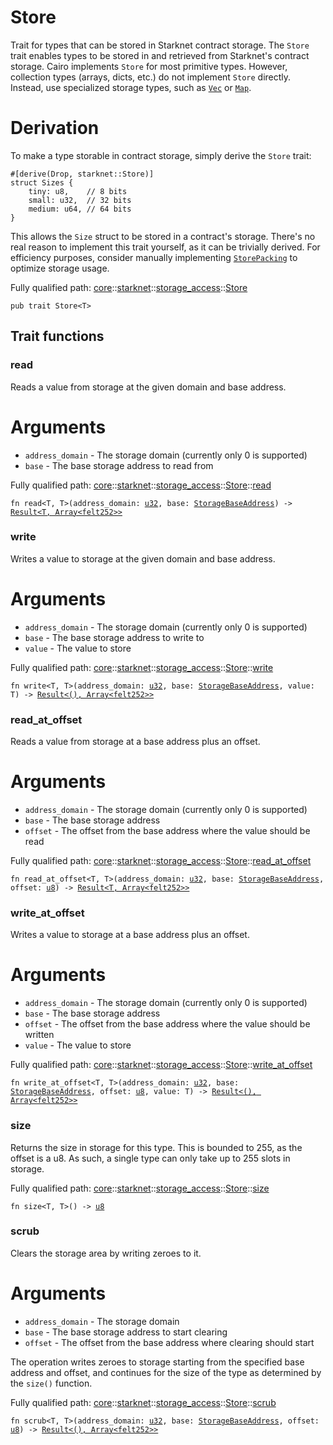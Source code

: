 # Store

Trait for types that can be stored in Starknet contract storage.
The `Store` trait enables types to be stored in and retrieved from Starknet's contract storage.
Cairo implements `Store` for most primitive types. However, collection types (arrays, dicts,
etc.) do not implement `Store` directly. Instead, use specialized storage types, such as [`Vec`](./core-starknet-storage-vec-Vec.md)
or [`Map`](./core-starknet-storage-map-Map.md).
# Derivation

To make a type storable in contract storage, simply derive the `Store` trait:
```cairo
#[derive(Drop, starknet::Store)]
struct Sizes {
    tiny: u8,    // 8 bits
    small: u32,  // 32 bits
    medium: u64, // 64 bits
}
```

This allows the `Size` struct to be stored in a contract's storage.
There's no real reason to implement this trait yourself, as it can be trivially derived.
For efficiency purposes, consider manually implementing [`StorePacking`](./core-starknet-storage_access-StorePacking.md) to optimize storage
usage.

Fully qualified path: [core](./core.md)::[starknet](./core-starknet.md)::[storage_access](./core-starknet-storage_access.md)::[Store](./core-starknet-storage_access-Store.md)

<pre><code class="language-cairo">pub trait Store&lt;T&gt;</code></pre>

## Trait functions

### read

Reads a value from storage at the given domain and base address.
# Arguments

- `address_domain` - The storage domain (currently only 0 is supported)
- `base` - The base storage address to read from

Fully qualified path: [core](./core.md)::[starknet](./core-starknet.md)::[storage_access](./core-starknet-storage_access.md)::[Store](./core-starknet-storage_access-Store.md)::[read](./core-starknet-storage_access-Store.md#read)

<pre><code class="language-cairo">fn read&lt;T, T&gt;(address_domain: <a href="core-integer-u32.html">u32</a>, base: <a href="core-starknet-storage_access-StorageBaseAddress.html">StorageBaseAddress</a>) -&gt; <a href="core-result-Result.html">Result&lt;T, Array&lt;felt252&gt;&gt;</a></code></pre>


### write

Writes a value to storage at the given domain and base address.
# Arguments

- `address_domain` - The storage domain (currently only 0 is supported)
- `base` - The base storage address to write to
- `value` - The value to store

Fully qualified path: [core](./core.md)::[starknet](./core-starknet.md)::[storage_access](./core-starknet-storage_access.md)::[Store](./core-starknet-storage_access-Store.md)::[write](./core-starknet-storage_access-Store.md#write)

<pre><code class="language-cairo">fn write&lt;T, T&gt;(address_domain: <a href="core-integer-u32.html">u32</a>, base: <a href="core-starknet-storage_access-StorageBaseAddress.html">StorageBaseAddress</a>, value: T) -&gt; <a href="core-result-Result.html">Result&lt;(), Array&lt;felt252&gt;&gt;</a></code></pre>


### read_at_offset

Reads a value from storage at a base address plus an offset.
# Arguments

- `address_domain` - The storage domain (currently only 0 is supported)
- `base` - The base storage address
- `offset` - The offset from the base address where the value should be read

Fully qualified path: [core](./core.md)::[starknet](./core-starknet.md)::[storage_access](./core-starknet-storage_access.md)::[Store](./core-starknet-storage_access-Store.md)::[read_at_offset](./core-starknet-storage_access-Store.md#read_at_offset)

<pre><code class="language-cairo">fn read_at_offset&lt;T, T&gt;(address_domain: <a href="core-integer-u32.html">u32</a>, base: <a href="core-starknet-storage_access-StorageBaseAddress.html">StorageBaseAddress</a>, offset: <a href="core-integer-u8.html">u8</a>) -&gt; <a href="core-result-Result.html">Result&lt;T, Array&lt;felt252&gt;&gt;</a></code></pre>


### write_at_offset

Writes a value to storage at a base address plus an offset.
# Arguments

- `address_domain` - The storage domain (currently only 0 is supported)
- `base` - The base storage address
- `offset` - The offset from the base address where the value should be written
- `value` - The value to store

Fully qualified path: [core](./core.md)::[starknet](./core-starknet.md)::[storage_access](./core-starknet-storage_access.md)::[Store](./core-starknet-storage_access-Store.md)::[write_at_offset](./core-starknet-storage_access-Store.md#write_at_offset)

<pre><code class="language-cairo">fn write_at_offset&lt;T, T&gt;(address_domain: <a href="core-integer-u32.html">u32</a>, base: <a href="core-starknet-storage_access-StorageBaseAddress.html">StorageBaseAddress</a>, offset: <a href="core-integer-u8.html">u8</a>, value: T) -&gt; <a href="core-result-Result.html">Result&lt;(), Array&lt;felt252&gt;&gt;</a></code></pre>


### size

Returns the size in storage for this type.
This is bounded to 255, as the offset is a u8. As such, a single type can only take up to
255 slots in storage.

Fully qualified path: [core](./core.md)::[starknet](./core-starknet.md)::[storage_access](./core-starknet-storage_access.md)::[Store](./core-starknet-storage_access-Store.md)::[size](./core-starknet-storage_access-Store.md#size)

<pre><code class="language-cairo">fn size&lt;T, T&gt;() -&gt; <a href="core-integer-u8.html">u8</a></code></pre>


### scrub

Clears the storage area by writing zeroes to it.
# Arguments

- `address_domain` - The storage domain
- `base` - The base storage address to start clearing
- `offset` - The offset from the base address where clearing should start

The operation writes zeroes to storage starting from the specified base address and offset,
and continues for the size of the type as determined by the `size()` function.

Fully qualified path: [core](./core.md)::[starknet](./core-starknet.md)::[storage_access](./core-starknet-storage_access.md)::[Store](./core-starknet-storage_access-Store.md)::[scrub](./core-starknet-storage_access-Store.md#scrub)

<pre><code class="language-cairo">fn scrub&lt;T, T&gt;(address_domain: <a href="core-integer-u32.html">u32</a>, base: <a href="core-starknet-storage_access-StorageBaseAddress.html">StorageBaseAddress</a>, offset: <a href="core-integer-u8.html">u8</a>) -&gt; <a href="core-result-Result.html">Result&lt;(), Array&lt;felt252&gt;&gt;</a></code></pre>


